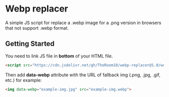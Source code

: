 # Webp replacer
A simple JS script for replace a .webp image for a .png version in browsers that not support .webp format.

## Getting Started
You need to link JS file in  **bottom** of your HTML file.

```html
<script src="https://cdn.jsdelivr.net/gh/TheRoom10/webp-replacer@1.0/webp-replacer.js"></script>
```

Then add **data-webp** attribute with the URL of fallback img (.png, .jpg, .gif, etc.) for example:

```html
<img data-webp="example-img.jpg" src="example-img.webp">
```

